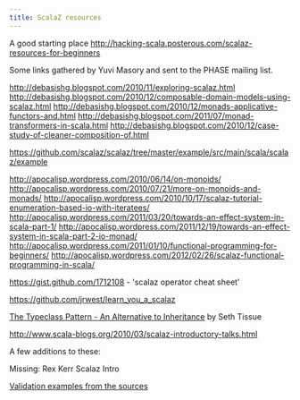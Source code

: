 ```yaml
---
title: ScalaZ resources
---
```


A good starting place <http://hacking-scala.posterous.com/scalaz-resources-for-beginners>

Some links gathered by Yuvi Masory and sent to the PHASE mailing list.

http://debasishg.blogspot.com/2010/11/exploring-scalaz.html
http://debasishg.blogspot.com/2010/12/composable-domain-models-using-scalaz.html
http://debasishg.blogspot.com/2010/12/monads-applicative-functors-and.html
http://debasishg.blogspot.com/2011/07/monad-transformers-in-scala.html
http://debasishg.blogspot.com/2010/12/case-study-of-cleaner-composition-of.html

https://github.com/scalaz/scalaz/tree/master/example/src/main/scala/scalaz/example

http://apocalisp.wordpress.com/2010/06/14/on-monoids/
http://apocalisp.wordpress.com/2010/07/21/more-on-monoids-and-monads/
http://apocalisp.wordpress.com/2010/10/17/scalaz-tutorial-enumeration-based-io-with-iteratees/
http://apocalisp.wordpress.com/2011/03/20/towards-an-effect-system-in-scala-part-1/
http://apocalisp.wordpress.com/2011/12/19/towards-an-effect-system-in-scala-part-2-io-monad/
http://apocalisp.wordpress.com/2011/01/10/functional-programming-for-beginners/
http://apocalisp.wordpress.com/2012/02/26/scalaz-functional-programming-in-scala/

https://gist.github.com/1712108 - 'scalaz operator cheat sheet'

https://github.com/jrwest/learn_you_a_scalaz

[The Typeclass Pattern - An Alternative to Inheritance](http://www.youtube.com/watch?v=yYo0gANYViE) by Seth Tissue

http://www.scala-blogs.org/2010/03/scalaz-introductory-talks.html

A few additions to these:

Missing: Rex Kerr Scalaz Intro 

[Validation examples from the sources](http://scalaz.googlecode.com/svn/continuous/latest/browse.sxr/scalaz/example/ExampleValidation.scala.html)


